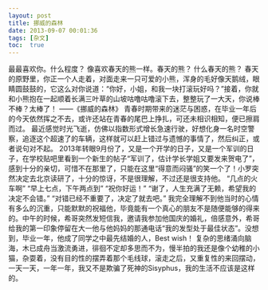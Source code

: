 ```yaml
---
layout: post
title: 挪威的森林
date: 2013-09-07 00:01:36
tags: [杂文]
toc:  true
---
```


最最喜欢你。什么程度？
像喜欢春天的熊一样。春天的熊？
什么春天的熊？
春天的原野里，你正一个人走着，对面走来一只可爱的小熊，浑身的毛好像天鹅绒，眼睛圆鼓鼓的，它这么对你说道：“你好，小姐，和我一块打滚玩好吗？”接着，你就和小熊抱在一起顺着长满三叶草的山坡咕噜咕噜滚下去，整整玩了一大天，你说棒不棒？太棒了！
——《挪威的森林》
青春时期带来的迷茫与困惑，在毕业一年后的今天依然挥之不去，或许还站在青春的尾巴上挣扎，可还未相识相知，便已擦肩而过。
最近感觉时光飞逝，仿佛以指数形式增长急速行驶，好想化身一名时空警察，追逐这个超速了的车辆，这样就可以赶上错过与遗憾的事情了，然后纠正，或者说句对不起。
2013年转眼9月份了，又是一个开学的日子，又是一个军训的日子，在学校贴吧里看到一个新生的帖子“军训了，估计学长学姐又要发来贺电了”，感到十分的亲切，可惜不在那里了，只能在这里“得意而闷骚”的笑一个了！小罗突然决定去北京读研了，十分的惊讶，不是很理解，不过还是很支持他。
“几点的火车啊”
“早上七点，下午两点到”
“祝你好运！”
“谢了，人生充满了无赖，希望我的决定不会错。”
“对错已经不重要了，决定了就去吧。”
我完全理解不到他当时的心情有多么的沉重，只能默默的祝福他，毕竟能有一个真心的朋友不是随便能够的得来的。中午的时候，希哥突然发短信我，邀请我参加他国庆的婚礼，倍感意外，希哥给我的第一印象停留在大一他与他妈妈的那通电话“我的发型处于最佳状态”。没想到，毕业一年，他成了同学之中最先结婚的人，Best wish！
复杂的思绪涌向脑海，木已成舟当激流勇进，徘徊不定却多思而不为，慢半拍的我还是像个幼稚的小猫，杂耍着，没有目的性的摆弄着那个毛线球，滚走之后，又重复性的来回摆动，一天一天，一年一年，我又不是欺骗了死神的Sisyphus，我的生活不应该是这样的。
